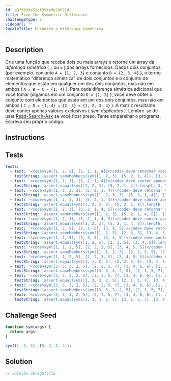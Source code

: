 ```yaml
---
id: a3f503de51cf954ede28891d
title: Find the Symmetric Difference
challengeType: 5
videoUrl: ''
localeTitle: Encontre a diferença simétrica
---
```


## Description
<section id="description"> Crie uma função que receba dois ou mais arrays e retorne um array da <dfn>diferença simétrica</dfn> ( <code>△</code> ou <code>⊕</code> ) dos arrays fornecidos. Dados dois conjuntos (por exemplo, conjunto <code>A = {1, 2, 3}</code> e conjunto <code>B = {2, 3, 4}</code> ), o termo matemático &quot;diferença simétrica&quot; ​​de dois conjuntos é o conjunto de elementos que estão em qualquer um dos dois conjuntos, mas não em ambos ( <code>A △ B = C = {1, 4}</code> ). Para cada diferença simétrica adicional que você tomar (digamos em um conjunto <code>D = {2, 3}</code> ), você deve obter o conjunto com elementos que estão em um dos dois conjuntos, mas não em ambos ( <code>C △ D = {1, 4} △ {2, 3} = {1, 2, 3, 4}</code> ). A matriz resultante deve conter apenas valores exclusivos ( <em>sem duplicatas</em> ). Lembre-se de usar <a href="http://forum.freecodecamp.org/t/how-to-get-help-when-you-are-stuck/19514" target="_blank">Read-Search-Ask</a> se você ficar preso. Tente emparelhar o programa. Escreva seu próprio código. </section>

## Instructions
<section id="instructions">
</section>

## Tests
<section id='tests'>

```yml
tests:
  - text: '<code>sym([1, 2, 3], [5, 2, 1, 4])</code> deve retornar <code>[3, 4, 5]</code> .'
    testString: 'assert.sameMembers(sym([1, 2, 3], [5, 2, 1, 4]), [3, 4, 5], "<code>sym([1, 2, 3], [5, 2, 1, 4])</code> should return <code>[3, 4, 5]</code>.");'
  - text: '<code>sym([1, 2, 3], [5, 2, 1, 4])</code> deve conter apenas três elementos.'
    testString: 'assert.equal(sym([1, 2, 3], [5, 2, 1, 4]).length, 3, "<code>sym([1, 2, 3], [5, 2, 1, 4])</code> should contain only three elements.");'
  - text: '<code>sym([1, 2, 3, 3], [5, 2, 1, 4])</code> deve retornar <code>[3, 4, 5]</code> .'
    testString: 'assert.sameMembers(sym([1, 2, 3, 3], [5, 2, 1, 4]), [3, 4, 5], "<code>sym([1, 2, 3, 3], [5, 2, 1, 4])</code> should return <code>[3, 4, 5]</code>.");'
  - text: '<code>sym([1, 2, 3, 3], [5, 2, 1, 4])</code> deve conter apenas três elementos.'
    testString: 'assert.equal(sym([1, 2, 3, 3], [5, 2, 1, 4]).length, 3, "<code>sym([1, 2, 3, 3], [5, 2, 1, 4])</code> should contain only three elements.");'
  - text: '<code>sym([1, 2, 3], [5, 2, 1, 4, 5])</code> deve retornar <code>[3, 4, 5]</code> .'
    testString: 'assert.sameMembers(sym([1, 2, 3], [5, 2, 1, 4, 5]), [3, 4, 5], "<code>sym([1, 2, 3], [5, 2, 1, 4, 5])</code> should return <code>[3, 4, 5]</code>.");'
  - text: '<code>sym([1, 2, 3], [5, 2, 1, 4, 5])</code> deve conter apenas três elementos.'
    testString: 'assert.equal(sym([1, 2, 3], [5, 2, 1, 4, 5]).length, 3, "<code>sym([1, 2, 3], [5, 2, 1, 4, 5])</code> should contain only three elements.");'
  - text: '<code>sym([1, 2, 5], [2, 3, 5], [3, 4, 5])</code> deve retornar <code>[1, 4, 5]</code>'
    testString: 'assert.sameMembers(sym([1, 2, 5], [2, 3, 5], [3, 4, 5]), [1, 4, 5], "<code>sym([1, 2, 5], [2, 3, 5], [3, 4, 5])</code> should return <code>[1, 4, 5]</code>");'
  - text: '<code>sym([1, 2, 5], [2, 3, 5], [3, 4, 5])</code> deve conter apenas três elementos.'
    testString: 'assert.equal(sym([1, 2, 5], [2, 3, 5], [3, 4, 5]).length, 3, "<code>sym([1, 2, 5], [2, 3, 5], [3, 4, 5])</code> should contain only three elements.");'
  - text: '<code>sym([1, 1, 2, 5], [2, 2, 3, 5], [3, 4, 5, 5])</code> deve retornar <code>[1, 4, 5]</code> .'
    testString: 'assert.sameMembers(sym([1, 1, 2, 5], [2, 2, 3, 5], [3, 4, 5, 5]), [1, 4, 5], "<code>sym([1, 1, 2, 5], [2, 2, 3, 5], [3, 4, 5, 5])</code> should return <code>[1, 4, 5]</code>.");'
  - text: '<code>sym([1, 1, 2, 5], [2, 2, 3, 5], [3, 4, 5, 5])</code> deve conter apenas três elementos.'
    testString: 'assert.equal(sym([1, 1, 2, 5], [2, 2, 3, 5], [3, 4, 5, 5]).length, 3, "<code>sym([1, 1, 2, 5], [2, 2, 3, 5], [3, 4, 5, 5])</code> should contain only three elements.");'
  - text: '<code>sym([3, 3, 3, 2, 5], [2, 1, 5, 7], [3, 4, 6, 6], [1, 2, 3])</code> deve retornar <code>[2, 3, 4, 6, 7]</code> .'
    testString: 'assert.sameMembers(sym([3, 3, 3, 2, 5], [2, 1, 5, 7], [3, 4, 6, 6], [1, 2, 3]), [2, 3, 4, 6, 7], "<code>sym([3, 3, 3, 2, 5], [2, 1, 5, 7], [3, 4, 6, 6], [1, 2, 3])</code> should return <code>[2, 3, 4, 6, 7]</code>.");'
  - text: '<code>sym([3, 3, 3, 2, 5], [2, 1, 5, 7], [3, 4, 6, 6], [1, 2, 3])</code> deve conter apenas cinco elementos.'
    testString: 'assert.equal(sym([3, 3, 3, 2, 5], [2, 1, 5, 7], [3, 4, 6, 6], [1, 2, 3]).length, 5, "<code>sym([3, 3, 3, 2, 5], [2, 1, 5, 7], [3, 4, 6, 6], [1, 2, 3])</code> should contain only five elements.");'
  - text: '<code>sym([3, 3, 3, 2, 5], [2, 1, 5, 7], [3, 4, 6, 6], [1, 2, 3], [5, 3, 9, 8], [1])</code> deve retornar <code>[1, 2, 4, 5, 6, 7, 8, 9]</code> .'
    testString: 'assert.sameMembers(sym([3, 3, 3, 2, 5], [2, 1, 5, 7], [3, 4, 6, 6], [1, 2, 3], [5, 3, 9, 8], [1]), [1, 2, 4, 5, 6, 7, 8, 9], "<code>sym([3, 3, 3, 2, 5], [2, 1, 5, 7], [3, 4, 6, 6], [1, 2, 3], [5, 3, 9, 8], [1])</code> should return <code>[1, 2, 4, 5, 6, 7, 8, 9]</code>.");'
  - text: '<code>sym([3, 3, 3, 2, 5], [2, 1, 5, 7], [3, 4, 6, 6], [1, 2, 3], [5, 3, 9, 8], [1])</code> deve conter apenas oito elementos.'
    testString: 'assert.equal(sym([3, 3, 3, 2, 5], [2, 1, 5, 7], [3, 4, 6, 6], [1, 2, 3], [5, 3, 9, 8], [1]).length, 8, "<code>sym([3, 3, 3, 2, 5], [2, 1, 5, 7], [3, 4, 6, 6], [1, 2, 3], [5, 3, 9, 8], [1])</code> should contain only eight elements.");'

```

</section>

## Challenge Seed
<section id='challengeSeed'>

<div id='js-seed'>

```js
function sym(args) {
  return args;
}

sym([1, 2, 3], [5, 2, 1, 4]);

```

</div>



</section>

## Solution
<section id='solution'>

```js
// Solução obrigatória
```
</section>
